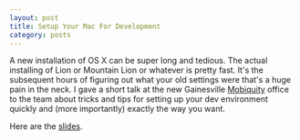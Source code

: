 ```yaml
---
layout: post
title: Setup Your Mac For Development
category: posts
---
```


A new installation of OS X can be super long and tedious. The actual installing of Lion or Mountain Lion or whatever is pretty fast. It's the subsequent hours of figuring out what your old settings were that's a huge pain in the neck. I gave a short talk at the new Gainesville [Mobiquity](https://twitter.com/mobiquityinc) office to the team about tricks and tips for setting up your dev environment quickly and (more importantly) exactly the way you want.

Here are the [slides](/slides/mac-setup).
